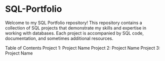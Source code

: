 # SQL-Portfolio
Welcome to my SQL Portfolio repository! This repository contains a collection of SQL projects that demonstrate my skills and expertise in working with databases. Each project is accompanied by SQL code, documentation, and sometimes additional resources.

Table of Contents
Project 1: Project Name
Project 2: Project Name
Project 3: Project Name

